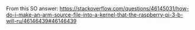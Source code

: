 From this SO answer: https://stackoverflow.com/questions/46145031/how-do-i-make-an-arm-source-file-into-a-kernel-that-the-raspberry-pi-3-b-will-ru/46146439#46146439